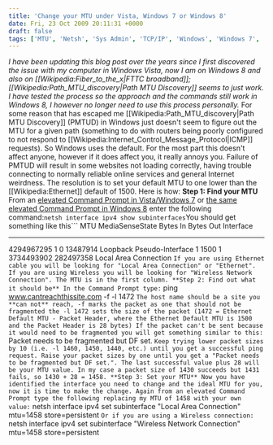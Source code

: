 ```yaml
---
title: 'Change your MTU under Vista, Windows 7 or Windows 8'
date: Fri, 23 Oct 2009 20:11:31 +0000
draft: false
tags: ['MTU', 'Netsh', 'Sys Admin', 'TCP/IP', 'Windows', 'Windows 7', 'Windows Vista']
---
```


_I have been updating this blog post over the years since I first discovered the issue with my computer in Windows Vista, now I am on Windows 8 and also on \[\[Wikipedia:Fiber\_to\_the\_x|FTTC broadband\]\]; \[\[Wikipedia:Path\_MTU\_discovery|Path MTU Discovery\]\] seems to just work. I have tested the process so the approach and the commands still work in Windows 8, I however no longer need to use this process personally._ For some reason that has escaped me \[\[Wikipedia:Path\_MTU\_discovery|Path MTU Discovery\]\] (PMTUD) in Windows just doesn't seem to figure out the MTU for a given path (something to do with routers being poorly configured to not respond to \[\[Wikipedia:Internet\_Control\_Message\_Protocol|ICMP\]\] requests). So Windows uses the default. For the most part this doesn't affect anyone, however if it does affect you, it really annoys you. Failure of PMTUD will result in some websites not loading correctly, having trouble connecting to normally reliable online services and general Internet weirdness. The resolution is to set your default MTU to one lower than the \[\[Wikipedia:Ethernet\]\] default of 1500. Here is how: **Step 1: Find your MTU** From an [elevated Command Prompt in Vista/Windows 7](/archives/2010/10/07/elevated-command-prompt-on-vista-and-windows-7/) or [the same elevated Command Prompt in Windows 8](/archives/2013/03/10/elevated-command-prompt-on-windows-8/) enter the following command:```
netsh interface ipv4 show subinterfaces
```You should get something like this```
MTU         MediaSenseState  Bytes In    Bytes Out  Interface
----------  ---------------  ---------   ---------  -------------
4294967295  1                0           13487914   Loopback Pseudo-Interface 1
1500        1                3734493902  282497358  Local Area Connection
```If you are using Ethernet cable you will be looking for "Local Area Connection" or "Ethernet". If you are using Wireless you will be looking for "Wireless Network Connection". The MTU is in the first column. **Step 2: Find out what it should be** In the Command Prompt type:```
ping www.cantreachthissite.com -f -l 1472
```The host name should be a site you **can not** reach, -f marks the packet as one that should not be fragmented the -l 1472 sets the size of the packet (1472 = Ethernet Default MTU - Packet Header, where the Ethernet Default MTU is 1500 and the Packet Header is 28 bytes) If the packet can't be sent because it would need to be fragmented you will get something similar to this:```
Packet needs to be fragmented but DF set.
```Keep trying lower packet sizes by 10 (i.e. -l 1460, 1450, 1440, etc.) until you get a successful ping request. Raise your packet sizes by one until you get a "Packet needs to be fragmented but DF set.". The last successful value plus 28 will be your MTU value. In my case a packet size of 1430 succeeds but 1431 fails, so 1430 + 28 = 1458. **Step 3: Set your MTU** Now you have identified the interface you need to change and the ideal MTU for you, now it is time to make the change. Again from an elevated Command Prompt type the following replacing my MTU of 1458 with your own value:```
netsh interface ipv4 set subinterface "Local Area Connection" mtu=1458 store=persistent
```Or if you are using a Wireless connection:```
netsh interface ipv4 set subinterface "Wireless Network Connection" mtu=1458 store=persistent
```If all has gone well you should have a perfectly working internet connection.